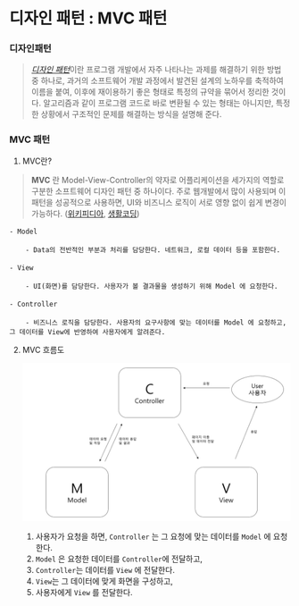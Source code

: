 디자인 패턴 : MVC 패턴
====================================================================

### 디자인패턴

> [_디자인 패턴_]()이란 프로그램 개발에서 자주 나타나는 과제를 해결하기 위한 방법 중 하나로, 과거의 소프트웨어 개발 과정에서 발견된 설계의 노하우를 축적하여 이름을 붙여, 이후에 재이용하기 좋은 형태로 특정의 규약을 묶어서 정리한 것이다. 알고리즘과 같이 프로그램 코드로 바로 변환될 수 있는 형태는 아니지만, 특정한 상황에서 구조적인 문제를 해결하는 방식을 설명해 준다.

### MVC 패턴

  1. MVC란?

  > __MVC__ 란 Model-View-Controller의 약자로 어플리케이션을 세가지의 역할로 구분한 소프트웨어 디자인 패턴 중 하나이다. 주로 웹개발에서 많이 사용되며 이 패턴을 성공적으로 사용하면, UI와 비즈니스 로직이 서로 영향 없이 쉽게 변경이 가능하다. ([위키피디아](https://ko.wikipedia.org/wiki/%EB%AA%A8%EB%8D%B8-%EB%B7%B0-%EC%BB%A8%ED%8A%B8%EB%A1%A4%EB%9F%AC), [생활코딩](https://opentutorials.org/course/697/3828))

    - Model

        - Data의 전반적인 부분과 처리를 담당한다. 네트워크, 로컬 데이터 등을 포함한다.

    - View

        - UI(화면)를 담당한다. 사용자가 볼 결과물을 생성하기 위해 Model 에 요청한다.

    - Controller

        - 비즈니스 로직을 담당한다. 사용자의 요구사항에 맞는 데이터를 Model 에 요청하고, 그 데이터를 View에 반영하여 사용자에게 알려준다.

  2. MVC 흐름도

      ![MVC 흐름도](https://github.com/Hooooong/DAY4_MVC/blob/master/image/MVC.PNG)

        1. 사용자가 요청을 하면, `Controller` 는 그 요청에 맞는 데이터를 `Model` 에 요청한다.
        2. `Model` 은 요청한 데이터를 `Controller`에 전달하고,
        3. `Controller`는 데이터를 `View` 에 전달한다.
        4. `View`는 그 데이터에 맞게 화면을 구성하고,
        5. 사용자에게 `View` 를 전달한다.
